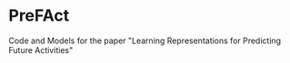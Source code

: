 # PreFAct
Code and Models for the paper "Learning Representations for Predicting Future Activities"

